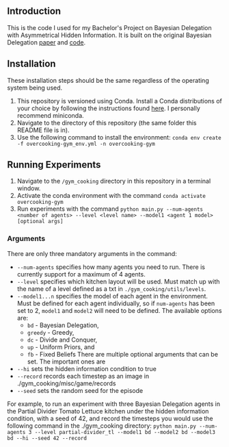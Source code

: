 ## Introduction
This is the code I used for my Bachelor's Project on Bayesian Delegation with Asymmetrical Hidden Information. It is built on the original Bayesian Delegation [paper](https://onlinelibrary.wiley.com/doi/full/10.1111/tops.12525) and [code](https://github.com/rosewang2008/gym-cooking).

## Installation
These installation steps should be the same regardless of the operating system being used. 
1. This repository is versioned using Conda. Install a Conda distributions of your choice by following the instructions found [here](https://docs.conda.io/projects/conda/en/latest/user-guide/install/index.html). I personally recommend miniconda. 
2. Navigate to the directory of this repository (the same folder this README file is in).
3. Use the following command to install the environment: `conda env create -f overcooking-gym_env.yml -n overcooking-gym`

## Running Experiments
1. Navigate to the `/gym_cooking` directory in this repository in a terminal window.
2. Activate the conda environment with the command `conda activate overcooking-gym`
3. Run experiments with the command `python main.py --num-agents <number of agents> --level <level name> --model1 <agent 1 model> [optional args]`
### Arguments
There are only three mandatory arguments in the command:
- `--num-agents` specifies how many agents you need to run. There is currently support for a maximum of 4 agents. 
- `--level` specifies which kitchen layout will be used. Must match up with the name of a level defined as a txt in `./gym_cooking/utils/levels`. 
- `--model1...n` specifies the model of each agent in the environment. Must be defined for each agent individually, so if `num-agents` has been set to 2, `model1` and `model2` will need to be defined. The available options are:
	- `bd` - Bayesian Delegation,
	- `greedy` - Greedy,
	- `dc` - Divide and Conquer,
	- `up` - Uniform Priors, and
	- `fb` - Fixed Beliefs
There are multiple optional arguments that can be set. The important ones are
- `--hi` sets the hidden information condition to true
- `--record` records each timestep as an image in ./gym_cooking/misc/game/records
- `--seed` sets the random seed for the episode

For example, to run an experiment with three Bayesian Delegation agents in the Partial Divider Tomato Lettuce kitchen under the hidden information condition, with a seed of 42, and record the timesteps you would use the following command in the ./gym_cooking directory:
`python main.py --num-agents 3 --level partial-divider_tl --model1 bd --model2 bd --model3 bd --hi --seed 42 --record`

